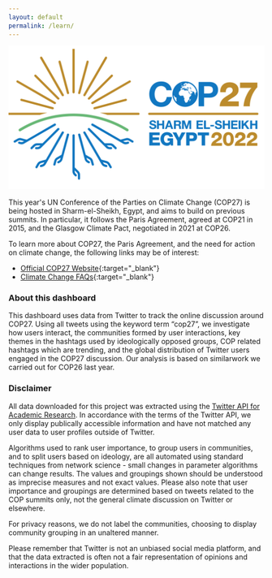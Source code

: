 ```yaml
---
layout: default
permalink: /learn/
---
```


![](/assets/graph/COP27-LOGO.png)

This year's UN Conference of the Parties on Climate Change (COP27) is being hosted in Sharm-el-Sheikh, Egypt, and aims to build on previous summits. In particular, it follows the Paris Agreement, agreed at COP21 in 2015, and the Glasgow Climate Pact, negotiated in 2021 at COP26.


To learn more about COP27, the Paris Agreement, and the need for action on climate change, the following links may be of interest:
*   [Official COP27 Website](https://cop27.eg/#/){:target="_blank"}
*   [Climate Change FAQs](https://www.imperial.ac.uk/grantham/publications/climate-change-faqs/how-and-when-do-we-need-to-act-on-climate-change-/){:target="_blank"}

### About this dashboard

This dashboard uses data from Twitter to track the online discussion around COP27. Using all tweets using the keyword term “cop27”, we investigate how users interact, the communities formed by user interactions, key themes in the hashtags used by ideologically opposed groups, COP related hashtags which are trending, and the global distribution of Twitter users engaged in the COP27 discussion. Our analysis is based on similarwork we carried out for COP26 last year.

### Disclaimer

All data downloaded for this project was extracted using the <a target="_blank" href="https://developer.twitter.com/en/products/twitter-api/academic-research">Twitter API for Academic Research</a>.  In accordance with the terms of the Twitter API, we only display publically accessible information and have not matched any user data to user profiles outside of Twitter.

Algorithms used to rank user importance, to group users in communities, and to split users based on ideology, are all automated using standard techniques from network science - small changes in parameter algorithms can change results. The values and groupings shown should be understood as imprecise measures and not exact values. Please also note that user importance and groupings are determined based on tweets related to the COP summits only, not the general climate discussion on Twitter or elsewhere.

For privacy reasons, we do not label the communities, choosing to display community grouping in an unaltered manner.

Please remember that Twitter is not an unbiased social media platform, and that the data extracted is often not a fair representation of opinions and interactions in the wider population.
